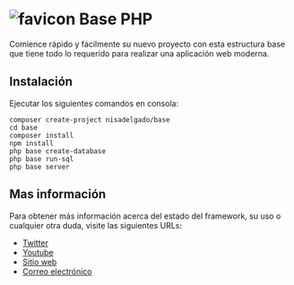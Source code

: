 # ![favicon](https://raw.githubusercontent.com/nisa6delgado/base/master/resources/assets/img/favicon.ico) Base PHP
Comience rápido y fácilmente su nuevo proyecto con esta estructura base que tiene todo lo requerido para realizar una aplicación web moderna.

## Instalación
Ejecutar los siguientes comandos en consola:
~~~
composer create-project nisadelgado/base
cd base
composer install
npm install
php base create-database
php base run-sql
php base server
~~~

## Mas información

Para obtener más información acerca del estado del framework, su uso o cualquier otra duda, visite las siguientes URLs:

- [Twitter](https://twitter.com/nisa6delgado)
- [Youtube](https://www.youtube.com/channel/UCTgu94owdYN98yBZQnW0ihA)
- [Sitio web](https://nisadelgado.com)
- [Correo electrónico](mailto:nisadelgado@gmail.com)
